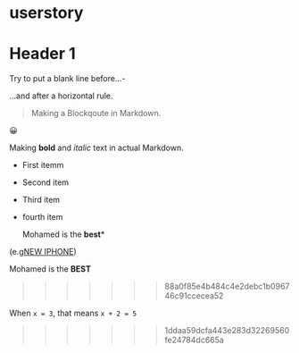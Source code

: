 # userstory
# Header 1

Try to put a blank line before...-

...and after a horizontal rule. 


> Making a Blockqoute in Markdown. 
<p>
  😀
</p>

Making **bold** and *italic* text in actual Markdown.
- First itemm
- Second item
- Third item
- fourth item


  Mohamed is the **best***


(e.g[NEW IPHONE](https://www.youtube.com/watch?v=9lx11dy9J30&ab_channel=MarquesBrownlee))

  Mohamed is the **BEST**


>>>>>>> 88a0f85e4b484c4e2debc1b096746c91ccecea52

When `x = 3`, that means `x + 2 = 5`
>>>>>>> 1ddaa59dcfa443e283d32269560fe24784dc665a
